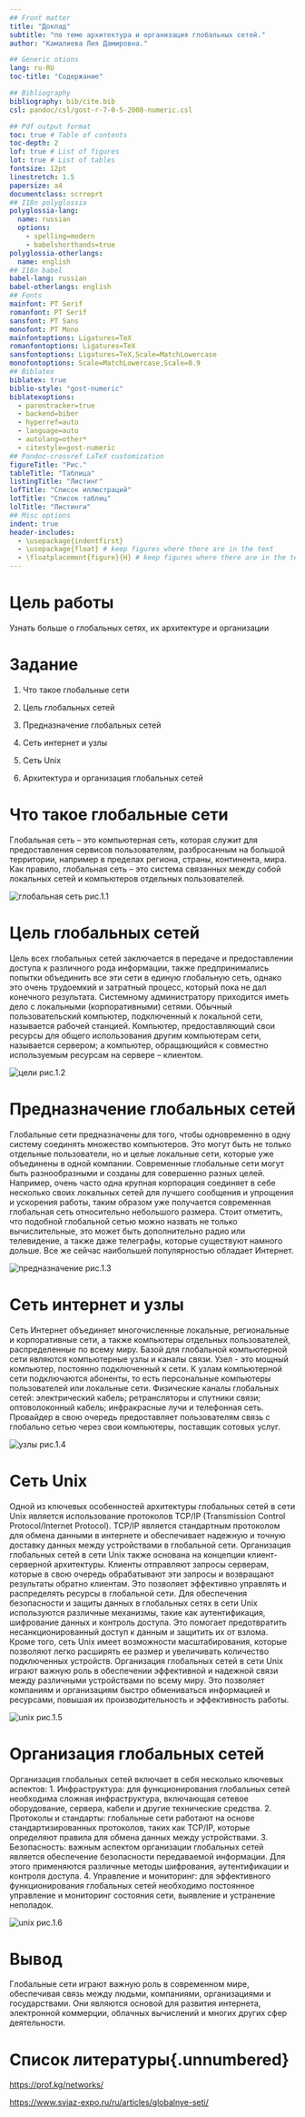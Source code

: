 ```yaml
---
## Front matter
title: "Доклад"
subtitle: "по теме архитектура и организация глобальных сетей."
author: "Камалиева Лия Дамировна."

## Generic otions
lang: ru-RU
toc-title: "Содержание"

## Bibliography
bibliography: bib/cite.bib
csl: pandoc/csl/gost-r-7-0-5-2008-numeric.csl

## Pdf output format
toc: true # Table of contents
toc-depth: 2
lof: true # List of figures
lot: true # List of tables
fontsize: 12pt
linestretch: 1.5
papersize: a4
documentclass: scrreprt
## I18n polyglossia
polyglossia-lang:
  name: russian
  options:
	- spelling=modern
	- babelshorthands=true
polyglossia-otherlangs:
  name: english
## I18n babel
babel-lang: russian
babel-otherlangs: english
## Fonts
mainfont: PT Serif
romanfont: PT Serif
sansfont: PT Sans
monofont: PT Mono
mainfontoptions: Ligatures=TeX
romanfontoptions: Ligatures=TeX
sansfontoptions: Ligatures=TeX,Scale=MatchLowercase
monofontoptions: Scale=MatchLowercase,Scale=0.9
## Biblatex
biblatex: true
biblio-style: "gost-numeric"
biblatexoptions:
  - parentracker=true
  - backend=biber
  - hyperref=auto
  - language=auto
  - autolang=other*
  - citestyle=gost-numeric
## Pandoc-crossref LaTeX customization
figureTitle: "Рис."
tableTitle: "Таблица"
listingTitle: "Листинг"
lofTitle: "Список иллюстраций"
lotTitle: "Список таблиц"
lolTitle: "Листинги"
## Misc options
indent: true
header-includes:
  - \usepackage{indentfirst}
  - \usepackage{float} # keep figures where there are in the text
  - \floatplacement{figure}{H} # keep figures where there are in the text
---
```


# Цель работы

Узнать больше о глобальных сетях, их архитектуре и организации

# Задание

1. Что такое глобальные сети

2. Цель глобальных сетей

3. Предназначение глобальных сетей

4. Сеть интернет и узлы

5. Сеть Unix

6. Архитектура и организация глобальных сетей



# Что такое глобальные сети

Глобальная сеть  – это компьютерная сеть, которая служит для предоставления сервисов пользователям, разбросанным на большой территории, например в пределах региона, страны, континента, мира. Как правило, глобальная сеть – это система связанных между собой локальных сетей и компьютеров отдельных пользователей.

![глобальная сеть рис.1.1](image/1.1.jpg)

# Цель глобальных сетей

Цель всех глобальных сетей заключается в передаче и предоставлении доступа к различного рода информации, также предпринимались попытки объединить все эти сети в единую глобальную сеть, однако это очень трудоемкий и затратный процесс, который пока не дал конечного результата. Системному администратору приходится иметь дело с локальными (корпоративными) сетями. Обычный пользовательский компьютер, подключенный к локальной сети, называется рабочей станцией. Компьютер, предоставляющий свои ресурсы для общего использования другим компьютерам сети, называется сервером; а компьютер, обращающийся к совместно используемым ресурсам на сервере – клиентом.

![цели рис.1.2](image/1.2.jpg)

# Предназначение глобальных сетей

Глобальные сети предназначены для того, чтобы одновременно в одну систему соединять множество компьютеров. Это могут быть не только отдельные пользователи, но и целые локальные сети, которые уже объединены в одной компании. Современные глобальные сети могут быть разнообразными и созданы для совершенно разных целей. Например, очень часто одна крупная корпорация соединяет в себе несколько своих локальных сетей для лучшего сообщения и упрощения и ускорения работы, таким образом уже получается современная глобальная сеть относительно небольшого размера. Стоит отметить, что подобной глобальной сетью можно назвать не только вычислительные, это может быть дополнительно радио или телевидение, а также даже телеграфы, которые существуют намного дольше. Все же сейчас наибольшей популярностью обладает Интернет.  

![предназначение рис.1.3](image/1.3.jpg)

# Сеть интернет и узлы

 Сеть Интернет объединяет многочисленные локальные, региональные и корпоративные сети, а также компьютеры отдельных пользователей, распределенные по всему миру. Базой для глобальной компьютерной сети являются компьютерные узлы и каналы связи. Узел - это мощный компьютер, постоянно подключенный к сети. К узлам компьютерной сети подключаются абоненты, то есть персональные компьютеры пользователей или локальные сети. Физические каналы глобальных сетей: электрический кабель; ретрансляторы и спутники связи;  оптоволоконный кабель; инфракрасные лучи и телефонная сеть. Провайдер в свою очередь предоставляет пользователям связь с глобально сетью через свои компьютеры, поставщик сотовых услуг.

![узлы рис.1.4](image/1.4.jpg)

# Сеть Unix

Одной из ключевых особенностей архитектуры глобальных сетей в сети Unix является использование протоколов TCP/IP (Transmission Control Protocol/Internet Protocol). TCP/IP является стандартным протоколом для обмена данными в интернете и обеспечивает надежную и точную доставку данных между устройствами в глобальной сети. Организация глобальных сетей в сети Unix также основана на концепции клиент-серверной архитектуры. Клиенты отправляют запросы серверам, которые в свою очередь обрабатывают эти запросы и возвращают результаты обратно клиентам. Это позволяет эффективно управлять и распределять ресурсы в глобальной сети. Для обеспечения безопасности и защиты данных в глобальных сетях в сети Unix используются различные механизмы, такие как аутентификация, шифрование данных и контроль доступа. Это помогает предотвратить несанкционированный доступ к данным и защитить их от взлома. Кроме того, сеть Unix имеет возможности масштабирования, которые позволяют легко расширять ее размер и увеличивать количество подключенных устройств. Организация глобальных сетей в сети Unix играют важную роль в обеспечении эффективной и надежной связи между различными устройствами по всему миру. Это позволяет компаниям и организациям быстро обмениваться информацией и ресурсами, повышая их производительность и эффективность работы.

![unix рис.1.5](image/1.5.jpg)

# Организация глобальных сетей

Организация глобальных сетей включает в себя несколько ключевых аспектов:
    1. Инфраструктура: для функционирования глобальных сетей необходима сложная инфраструктура, включающая сетевое оборудование, сервера, кабели и другие технические средства.
    2. Протоколы и стандарты: глобальные сети работают на основе стандартизированных протоколов, таких как TCP/IP, которые определяют правила для обмена данных между устройствами.
    3. Безопасность: важным аспектом организации глобальных сетей является обеспечение безопасности передаваемой информации. Для этого применяются различные методы шифрования, аутентификации и контроля доступа.
    4. Управление и мониторинг: для эффективного функционирования глобальных сетей необходимо постоянное управление и мониторинг состояния сети, выявление и устранение неполадок.

![unix рис.1.6](image/1.6.jpg)

# Вывод

Глобальные сети играют важную роль в современном мире, обеспечивая связь между людьми, компаниями, организациями и государствами. Они являются основой для развития интернета, электронной коммерции, облачных вычислений и многих других сфер деятельности.

# Список литературы{.unnumbered}

https://prof.kg/networks/

https://www.sviaz-expo.ru/ru/articles/globalnye-seti/








